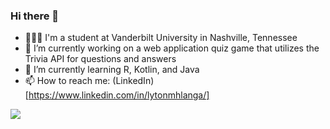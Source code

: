 ### Hi there 👋

<!--
**Lyton505/Lyton505** is a ✨ _special_ ✨ repository because its `README.md` (this file) appears on your GitHub profile.

Here are some ideas to get you started:

- 🔭 I’m currently working on ...
- 🌱 I’m currently learning ..
- 👯 I’m looking to collaborate on ...
- 🤔 I’m looking for help with ...
- 💬 Ask me about ...
- 📫 How to reach me: ...
- 😄 Pronouns: ...
- ⚡ Fun fact: ...
-->

- 👨🏽‍🎓 I'm a student at Vanderbilt University in Nashville, Tennessee
- 🔭 I’m currently working on a web application quiz game that utilizes the Trivia API for questions and answers
- 🌱 I’m currently learning R, Kotlin, and Java
- 📫 How to reach me: (LinkedIn)[https://www.linkedin.com/in/lytonmhlanga/]


<a href="https://github.com/anuraghazra/convoychat">
  <img align="center" src="https://github-readme-stats.vercel.app/api/top-langs?username=anuraghazra&layout=compact&langs_count=8&card_width=320"/>
</a>
